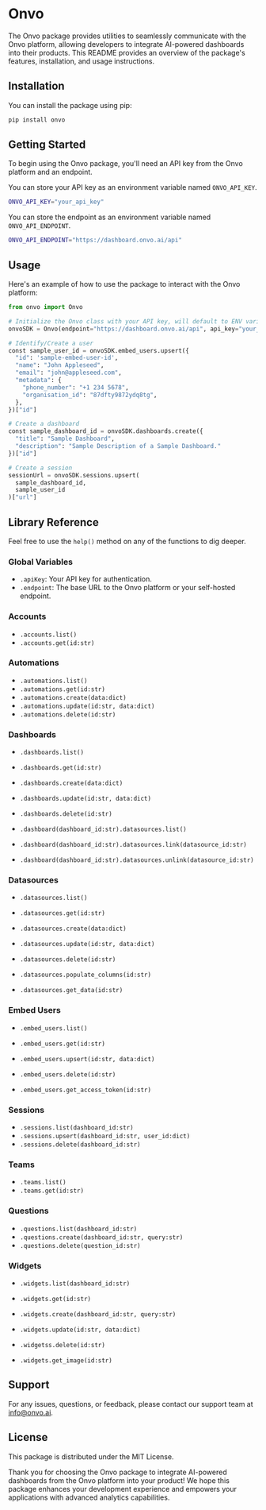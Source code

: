 # Onvo

The Onvo package provides utilities to seamlessly communicate with the Onvo platform, allowing developers to integrate AI-powered dashboards into their products. This README provides an overview of the package's features, installation, and usage instructions.

## Installation

You can install the package using pip:

```bash
pip install onvo
```

## Getting Started

To begin using the Onvo package, you'll need an API key from the Onvo platform and an endpoint.

You can store your API key as an environment variable named `ONVO_API_KEY`.

```bash
ONVO_API_KEY="your_api_key"
```

You can store the endpoint as an environment variable named `ONVO_API_ENDPOINT`.

```bash
ONVO_API_ENDPOINT="https://dashboard.onvo.ai/api"
```

## Usage

Here's an example of how to use the package to interact with the Onvo platform:

```python
from onvo import Onvo

# Initialize the Onvo class with your API key, will default to ENV variables if not given.
onvoSDK = Onvo(endpoint="https://dashboard.onvo.ai/api", api_key="your_api_key_here")

# Identify/Create a user
const sample_user_id = onvoSDK.embed_users.upsert({
  "id": 'sample-embed-user-id',
  "name": "John Appleseed",
  "email": "john@appleseed.com",
  "metadata": {
    "phone_number": "+1 234 5678",
    "organisation_id": "87dfty9872ydq8tg",
  },
})["id"]

# Create a dashboard
const sample_dashboard_id = onvoSDK.dashboards.create({
  "title": "Sample Dashboard",
  "description": "Sample Description of a Sample Dashboard."
})["id"]

# Create a session
sessionUrl = onvoSDK.sessions.upsert(
  sample_dashboard_id,
  sample_user_id
)["url"]
```

## Library Reference

Feel free to use the `help()` method on any of the functions to dig deeper.

### Global Variables
- `.apiKey`: Your API key for authentication.
- `.endpoint`: The base URL to the Onvo platform or your self-hosted endpoint.

### Accounts
- `.accounts.list()`
- `.accounts.get(id:str)`

### Automations
- `.automations.list()`
- `.automations.get(id:str)`
- `.automations.create(data:dict)`
- `.automations.update(id:str, data:dict)`
- `.automations.delete(id:str)`

### Dashboards
- `.dashboards.list()`
- `.dashboards.get(id:str)`
- `.dashboards.create(data:dict)`
- `.dashboards.update(id:str, data:dict)`
- `.dashboards.delete(id:str)`

- `.dashboard(dashboard_id:str).datasources.list()`
- `.dashboard(dashboard_id:str).datasources.link(datasource_id:str)`
- `.dashboard(dashboard_id:str).datasources.unlink(datasource_id:str)`

### Datasources
- `.datasources.list()`
- `.datasources.get(id:str)`
- `.datasources.create(data:dict)`
- `.datasources.update(id:str, data:dict)`
- `.datasources.delete(id:str)`

- `.datasources.populate_columns(id:str)`
- `.datasources.get_data(id:str)`

### Embed Users
- `.embed_users.list()`
- `.embed_users.get(id:str)`
- `.embed_users.upsert(id:str, data:dict)`
- `.embed_users.delete(id:str)`

- `.embed_users.get_access_token(id:str)`

### Sessions
- `.sessions.list(dashboard_id:str)`
- `.sessions.upsert(dashboard_id:str, user_id:dict)`
- `.sessions.delete(dashboard_id:str)`

### Teams
- `.teams.list()`
- `.teams.get(id:str)`

### Questions
- `.questions.list(dashboard_id:str)`
- `.questions.create(dashboard_id:str, query:str)`
- `.questions.delete(question_id:str)`

### Widgets
- `.widgets.list(dashboard_id:str)`
- `.widgets.get(id:str)`
- `.widgets.create(dashboard_id:str, query:str)`
- `.widgets.update(id:str, data:dict)`
- `.widgetss.delete(id:str)`

- `.widgets.get_image(id:str)`

## Support

For any issues, questions, or feedback, please contact our support team at info@onvo.ai.

## License

This package is distributed under the MIT License.

Thank you for choosing the Onvo package to integrate AI-powered dashboards from the Onvo platform into your product! We hope this package enhances your development experience and empowers your applications with advanced analytics capabilities.
